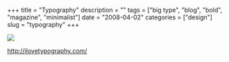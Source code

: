 +++
title = "Typography"
description = ""
tags = ["big type", "blog", "bold", "magazine", "minimalist"]
date = "2008-04-02"
categories = ["design"]
slug = "typography"
+++


 

  <div id="screens-thumbs" class="clearfix">
    <div class="txt-center" id="design-submission"><a href="http://ilovetypography.com/"><img id='bluga-thumbnail-1163' class='bluga-thumbnail large' src='//media.konigi.com/bluga/
wt47f35c37c71de_1.jpg'/></a></div>  
  </div>   
<p><a href="http://ilovetypography.com/">http://ilovetypography.com/</a></p>




